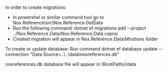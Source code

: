 In order to create migrations:
- In powershel or similar command tool go to Nox.Reference\src\Nox.Reference.GetData
- Run the following command:   dotnet ef  migrations add  <MigrationName>  --project ../Nox.Reference.Data/Nox.Reference.Data.csproj
- Created migration will appear in Nox.Reference.Data\\Mirations folder

To create or update database:
Run command dotnet ef database update --connection "Data Source=..\\..\\data\\noxreferences.db"

noxreferences.db database file will appear in (RootPath)//data